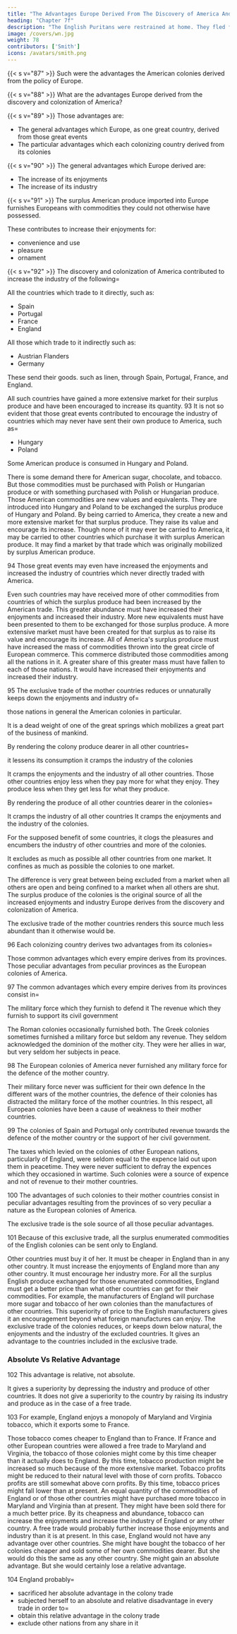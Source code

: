 ```yaml
---
title: "The Advantages Europe Derived From The Discovery of America And The Cape Of Good Hope"
heading: "Chapter 7f"
description: "The English Puritans were restrained at home. They fled for freedom to America and established the four governments of New England"
image: /covers/wn.jpg
weight: 78
contributors: ['Smith']
icons: /avatars/smith.png
---
```




{{< s v="87" >}} Such were the advantages the American colonies derived from the policy of Europe.

{{< s v="88" >}} What are the advantages Europe derived from the discovery and colonization of America?

{{< s v="89" >}} Those advantages are:
- The general advantages which Europe, as one great country, derived from those great events
- The particular advantages which each colonizing country derived from its colonies

{{< s v="90" >}} The general advantages which Europe derived are:
- The increase of its enjoyments
- The increase of its industry

{{< s v="91" >}} The surplus American produce imported into Europe furnishes Europeans with commodities they could not otherwise have possessed.

These contributes to increase their enjoyments for:
- convenience and use
- pleasure
- ornament

{{< s v="92" >}} The discovery and colonization of America contributed to increase the industry of the following= 

All the countries which trade to it directly, such as:
- Spain
- Portugal
- France
- England

All those which trade to it indirectly such as:
- Austrian Flanders
- Germany

These send their goods. such as linen, through Spain, Portugal, France, and England.

All such countries have gained a more extensive market for their surplus produce and have been encouraged to increase its quantity. 93 It is not so evident that those great events contributed to encourage the industry of countries which may never have sent their own produce to America, such as= 
- Hungary
- Poland

Some American produce is consumed in Hungary and Poland.

There is some demand there for American sugar, chocolate, and tobacco.
    But those commodities must be purchased with Polish or Hungarian produce or with something purchased with Polish or Hungarian produce.
Those American commodities are new values and equivalents.
    They are introduced into Hungary and Poland to be exchanged the surplus produce of Hungary and Poland.
By being carried to America, they create a new and more extensive market for that surplus produce.
    They raise its value and encourage its increase.
Though none of it may ever be carried to America, it may be carried to other countries which purchase it with surplus American produce.
    It may find a market by that trade which was originally mobilized by surplus American produce.

94 Those great events may even have increased the enjoyments and increased the industry of countries which never directly traded with America.

Even such countries may have received more of other commodities from countries of which the surplus produce had been increased by the American trade.
    This greater abundance must have increased their enjoyments and increased their industry.
More new equivalents must have been presented to them to be exchanged for those surplus produce.
    A more extensive market must have been created for that surplus as to raise its value and encourage its increase.
All of America's surplus produce must have increased the mass of commodities thrown into the great circle of European commerce.
    This commerce distributed those commodities among all the nations in it.
A greater share of this greater mass must have fallen to each of those nations.
    It would have increased their enjoyments and increased their industry.

95 The exclusive trade of the mother countries reduces or unnaturally keeps down the enjoyments and industry of= 

those nations in general
the American colonies in particular.

It is a dead weight of one of the great springs which mobilizes a great part of the business of mankind.

By rendering the colony produce dearer in all other countries= 

it lessens its consumption
it cramps the industry of the colonies

It cramps the enjoyments and the industry of all other countries.
Those other countries enjoy less when they pay more for what they enjoy.
They produce less when they get less for what they produce.

By rendering the produce of all other countries dearer in the colonies= 

It cramps the industry of all other countries
It cramps the enjoyments and the industry of the colonies.

For the supposed benefit of some countries, it clogs the pleasures and encumbers the industry of other countries and more of the colonies.

It excludes as much as possible all other countries from one market.
It confines as much as possible the colonies to one market.

The difference is very great between being excluded from a market when all others are open and being confined to a market when all others are shut.
The surplus produce of the colonies is the original source of all the increased enjoyments and industry Europe derives from the discovery and colonization of America.

The exclusive trade of the mother countries renders this source much less abundant than it otherwise would be.

96 Each colonizing country derives two advantages from its colonies= 

Those common advantages which every empire derives from its provinces.
Those peculiar advantages from peculiar provinces as the European colonies of America.

97 The common advantages which every empire derives from its provinces consist in= 

The military force which they furnish to defend it
The revenue which they furnish to support its civil government

The Roman colonies occasionally furnished both.
The Greek colonies sometimes furnished a military force but seldom any revenue.
They seldom acknowledged the dominion of the mother city.
They were her allies in war, but very seldom her subjects in peace.

98 The European colonies of America never furnished any military force for the defence of the mother country.

Their military force never was sufficient for their own defence
In the different wars of the mother countries, the defence of their colonies has distracted the military force of the mother countries.
In this respect, all European colonies have been a cause of weakness to their mother countries.

99 The colonies of Spain and Portugal only contributed revenue towards the defence of the mother country or the support of her civil government.

The taxes which levied on the colonies of other European nations, particularly of England, were seldom equal to the expence laid out upon them in peacetime.
They were never sufficient to defray the expences which they occasioned in wartime.
Such colonies were a source of expence and not of revenue to their mother countries.

100 The advantages of such colonies to their mother countries consist in peculiar advantages resulting from the provinces of so very peculiar a nature as the European colonies of America.

The exclusive trade is the sole source of all those peculiar advantages.

101 Because of this exclusive trade, all the surplus enumerated commodities of the English colonies can be sent only to England.

Other countries must buy it of her.
    It must be cheaper in England than in any other country.
    It must increase the enjoyments of England more than any other country.
    It must encourage her industry more.
For all the surplus English produce exchanged for those enumerated commodities, England must get a better price than what other countries can get for their commodities.
    For example, the manufacturers of England will purchase more sugar and tobacco of her own colonies than the manufactures of other countries.
This superiority of price to the English manufacturers gives it an encouragement beyond what foreign manufactures can enjoy.
The exclusive trade of the colonies reduces, or keeps down below natural, the enjoyments and the industry of the excluded countries.
    It gives an advantage to the countries included in the exclusive trade.



### Absolute Vs Relative Advantage

102 This advantage is relative, not absolute.

It gives a superiority by depressing the industry and produce of other countries.
It does not give a superiority to the country by raising its industry and produce as in the case of a free trade.

103 For example, England enjoys a monopoly of Maryland and Virginia tobacco, which it exports some to France.

Those tobacco comes cheaper to England than to France.
If France and other European countries were allowed a free trade to Maryland and Virginia, the tobacco of those colonies might come by this time cheaper than it actually does to England.
    By this time, tobacco production might be increased so much because of the more extensive market.
    Tobacco profits might be reduced to their natural level with those of corn profits.
        Tobacco profits are still somewhat above corn profits.
    By this time, tobacco prices might fall lower than at present.
    An equal quantity of the commodities of England or of those other countries might have purchased more tobacco in Maryland and Virginia than at present.
        They might have been sold there for a much better price.
By its cheapness and abundance, tobacco can increase the enjoyments and increase the industry of England or any other country.
    A free trade would probably further increase those enjoyments and industry than it is at present.
    In this case, England would not have any advantage over other countries.
        She might have bought the tobacco of her colonies cheaper and sold some of her own commodities dearer.
        But she would do this the same as any other country.
    She might gain an absolute advantage.
    But she would certainly lose a relative advantage.

104 England probably= 

- sacrificed her absolute advantage in the colony trade
- subjected herself to an absolute and relative disadvantage in every trade in order to= 
- obtain this relative advantage in the colony trade
- exclude other nations from any share in it

